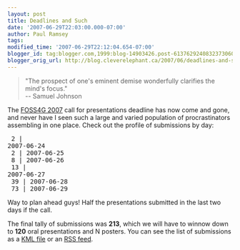 ```yaml
---
layout: post
title: Deadlines and Such
date: '2007-06-29T22:03:00.000-07:00'
author: Paul Ramsey
tags: 
modified_time: '2007-06-29T22:12:04.654-07:00'
blogger_id: tag:blogger.com,1999:blog-14903426.post-6137629240832373060
blogger_orig_url: http://blog.cleverelephant.ca/2007/06/deadlines-and-such.html
---
```




<blockquote> "The prospect of one's eminent demise wonderfully clarifies the mind's focus."<br/>-- Samuel Johnson</blockquote>

The [FOSS4G 2007](http://2007.foss4g.org/) call for presentations deadline has now come and gone, and never have I seen such a large and varied population of procrastinators assembling in one place.  Check out the profile of submissions by day:<pre>     2 | 2007-06-24<br />     2 | 2007-06-25<br />     8 | 2007-06-26<br />    13 | 2007-06-27<br />    39 | 2007-06-28<br />    73 | 2007-06-29</pre>Way to plan ahead guys! Half the presentations submitted in the last two days if the call. 

The final tally of submissions was **213**, which we will have to winnow down to **120** oral presentations and N posters.  You can see the list of submissions as a [KML file](http://2007.foss4g.org/presentations/abstracts.kml) or an [RSS feed](http://2007.foss4g.org/presentations/rss.php).